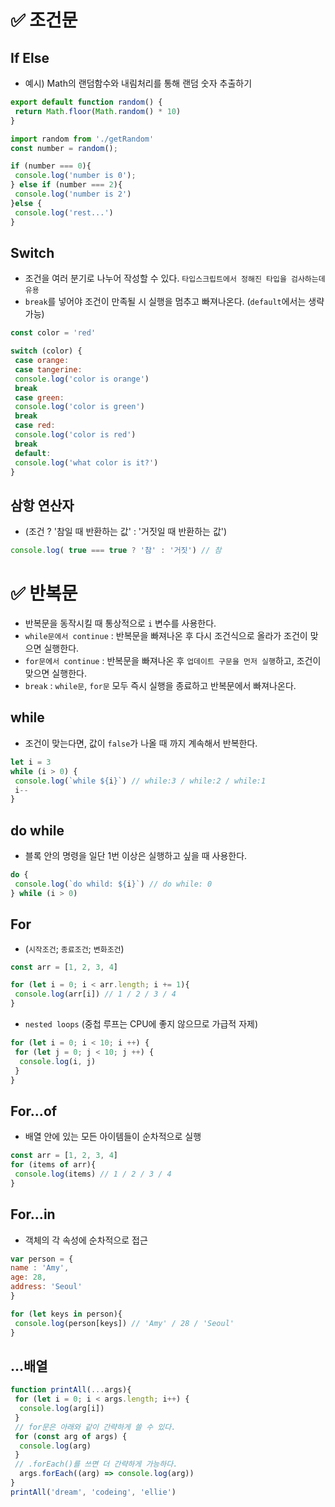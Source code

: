 # ✅ 조건문
##  If Else
* 예시) Math의 랜덤함수와 내림처리를 통해 랜덤 숫자 추출하기
```js
export default function random() {
 return Math.floor(Math.random() * 10)
}

import random from './getRandom'
const number = random();
```
```js
if (number === 0){
 console.log('number is 0'); 
} else if (number === 2){
 console.log('number is 2')
}else {
 console.log('rest...')
}
```

##  Switch
* 조건을 여러 분기로 나누어 작성할 수 있다. `타입스크립트에서 정해진 타입을 검사하는데 유용`
* `break`를 넣어야 조건이 만족될 시 실행을 멈추고 빠져나온다. (`default`에서는 생략 가능)
```js
const color = 'red'
```
```js
switch (color) {
 case orange:
 case tangerine:
 console.log('color is orange')
 break
 case green:
 console.log('color is green')
 break
 case red:
 console.log('color is red')
 break
 default:
 console.log('what color is it?')
}
```
## 삼항 연산자
* (조건 ? '참일 때 반환하는 값' : '거짓일 때 반환하는 값')
```js
console.log( true === true ? '참' : '거짓') // 참
```

# ✅ 반복문
* 반복문을 동작시킬 때 통상적으로 `i` 변수를 사용한다.
* `while문에서 continue` : 반복문을 빠져나온 후 다시 조건식으로 올라가 조건이 맞으면 실행한다.
* `for문에서 continue` : 반복문을 빠져나온 후 `업데이트 구문을 먼저 실행`하고, 조건이 맞으면 실행한다.
* `break` : `while문`, `for문` 모두 즉시 실행을 종료하고 반복문에서 빠져나온다.
## while
* 조건이 맞는다면, 값이 `false`가 나올 때 까지 계속해서 반복한다.
```js
let i = 3
while (i > 0) {
 console.log(`while ${i}`) // while:3 / while:2 / while:1
 i--
}
```
## do while
* 블록 안의 명령을 일단 1번 이상은 실행하고 싶을 때 사용한다.
```js
do {
 console.log(`do whild: ${i}`) // do while: 0
} while (i > 0)
```
## For
* (`시작조건`; `종료조건`; `변화조건`)
```js
const arr = [1, 2, 3, 4]

for (let i = 0; i < arr.length; i += 1){
 console.log(arr[i]) // 1 / 2 / 3 / 4
}
```
* `nested loops` (중첩 루프는 CPU에 좋지 않으므로 가급적 자제)
```js
for (let i = 0; i < 10; i ++) {
 for (let j = 0; j < 10; j ++) {
  console.log(i, j)
 }
}
```
## For...of
* 배열 안에 있는 모든 아이템들이 순차적으로 실행
```js
const arr = [1, 2, 3, 4]
for (items of arr){
 console.log(items) // 1 / 2 / 3 / 4
}
```
## For...in
* 객체의 각 속성에 순차적으로 접근
```js
var person = {
name : 'Amy',
age: 28,
address: 'Seoul'
}
```
```js
for (let keys in person){
 console.log(person[keys]) // 'Amy' / 28 / 'Seoul'
}
```
## ...배열
```js
function printAll(...args){
 for (let i = 0; i < args.length; i++) {
  console.log(arg[i])
 } 
 // for문은 아래와 같이 간략하게 쓸 수 있다.
 for (const arg of args) {
  console.log(arg)
 } 
 // .forEach()를 쓰면 더 간략하게 가능하다.
  args.forEach((arg) => console.log(arg))
}
printAll('dream', 'codeing', 'ellie')
```
